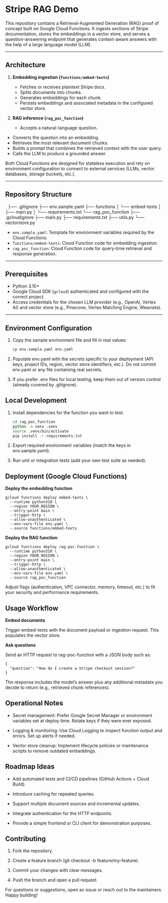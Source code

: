 # Stripe RAG Demo

This repository contains a Retrieval-Augmented Generation (RAG) proof of concept built on Google Cloud Functions. It ingests sections of Stripe documentation, stores the embeddings in a vector store, and serves a question-answering endpoint that generates context-aware answers with the help of a large language model (LLM).

---

## Architecture

1. **Embedding ingestion (`functions/embed-texts`)**
   - Fetches or receives plaintext Stripe docs.
   - Splits documents into chunks.
   - Generates embeddings for each chunk.
   - Persists embeddings and associated metadata in the configured vector store.

2. **RAG inference (`rag_poc_function`)**
   - Accepts a natural-language question.
  - Converts the question into an embedding.
  - Retrieves the most relevant document chunks.
  - Builds a prompt that combines the retrieved context with the user query.
  - Calls the LLM to produce a grounded answer.

Both Cloud Functions are designed for stateless execution and rely on environment configuration to connect to external services (LLMs, vector databases, storage buckets, etc.).

---

## Repository Structure

.
├── .gitignore
├── env.sample.yaml
├── functions
│ └── embed-texts
│ ├── main.py
│ └── requirements.txt
└── rag_poc_function
├── .gcloudignore
├── main.py
├── requirements.txt
├── utils.py
└── vectorstore.py

- `env.sample.yaml`: Template for environment variables required by the Cloud Functions.
- `functions/embed-texts`: Cloud Function code for embedding ingestion.
- `rag_poc_function`: Cloud Function code for query-time retrieval and response generation.

---

## Prerequisites

- Python 3.10+
- Google Cloud SDK (`gcloud`) authenticated and configured with the correct project.
- Access credentials for the chosen LLM provider (e.g., OpenAI, Vertex AI) and vector store (e.g., Pinecone, Vertex Matching Engine, Weaviate).

---

## Environment Configuration

1. Copy the sample environment file and fill in real values:

   ```bash
   cp env.sample.yaml env.yaml

2. Populate env.yaml with the secrets specific to your deployment (API keys, project IDs, region, vector store identifiers, etc.). Do not commit env.yaml or any file containing real secrets.

3. If you prefer .env files for local testing, keep them out of version control (already covered by .gitignore).

## Local Development

1. Install dependencies for the function you want to test:

   ```bash
   cd rag_poc_function
   python -m venv .venv
   source .venv/bin/activate
   pip install -r requirements.txt

2. Export required environment variables (match the keys in env.sample.yaml).

3. Run unit or integration tests (add your own test suite as needed).

## Deployment (Google Cloud Functions)

**Deploy the embedding function**

    gcloud functions deploy embed-texts \
      --runtime python310 \
      --region YOUR_REGION \
      --entry-point main \
      --trigger-http \
      --allow-unauthenticated \
      --env-vars-file env.yaml \
      --source functions/embed-texts  

**Deploy the RAG function**
   
    gcloud functions deploy rag-poc-function \
      --runtime python310 \
      --region YOUR_REGION \
      --entry-point main \
      --trigger-http \
      --allow-unauthenticated \
      --env-vars-file env.yaml \
      --source rag_poc_function

Adjust flags (authentication, VPC connector, memory, timeout, etc.) to fit your security and performance requirements.

## Usage Workflow

**Embed documents**

Trigger embed-texts with the document payload or ingestion request. This populates the vector store.

**Ask questions**

Send an HTTP request to rag-poc-function with a JSON body such as:
    
    {
      "question": "How do I create a Stripe checkout session?"
    }

The response includes the model’s answer plus any additional metadata you decide to return (e.g., retrieved chunk references).

## Operational Notes

- Secret management: Prefer Google Secret Manager or environment variables set at deploy time. Rotate keys if they were ever exposed.

- Logging & monitoring: Use Cloud Logging to inspect function output and errors. Set up alerts if needed.

- Vector store cleanup: Implement lifecycle policies or maintenance scripts to remove outdated embeddings.

## Roadmap Ideas

- Add automated tests and CI/CD pipelines (GitHub Actions + Cloud Build).

- Introduce caching for repeated queries.

- Support multiple document sources and incremental updates.

- Integrate authentication for the HTTP endpoints.

- Provide a simple frontend or CLI client for demonstration purposes.

## Contributing

1. Fork the repository.

2. Create a feature branch (git checkout -b feature/my-feature).

3. Commit your changes with clear messages.

4. Push the branch and open a pull request.

For questions or suggestions, open an issue or reach out to the maintainers. Happy building!
   
